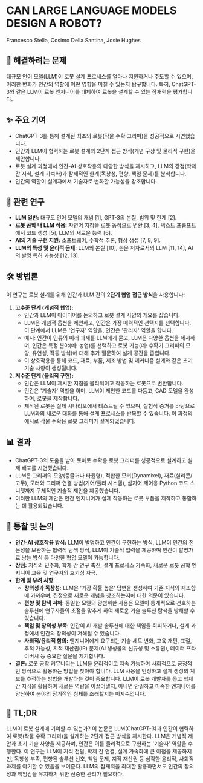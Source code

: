 # CAN LARGE LANGUAGE MODELS DESIGN A ROBOT?
Francesco Stella, Cosimo Della Santina, Josie Hughes

## 🧩 해결하려는 문제
대규모 언어 모델(LLM)이 로봇 설계 프로세스를 얼마나 지원하거나 주도할 수 있으며, 이러한 변화가 인간의 역할에 어떤 영향을 미칠 수 있는지 탐구합니다. 특히, ChatGPT-3와 같은 LLM이 로봇 엔지니어를 대체하여 로봇을 설계할 수 있는 잠재력을 평가합니다.

## ✨ 주요 기여
*   ChatGPT-3를 통해 설계된 최초의 로봇(작물 수확 그리퍼)을 성공적으로 시연했습니다.
*   인간과 LLM이 협력하는 로봇 설계의 2단계 접근 방식(개념 구상 및 물리적 구현)을 제안합니다.
*   로봇 설계 과정에서 인간-AI 상호작용의 다양한 방식을 제시하고, LLM의 강점(학제 간 지식, 설계 가속화)과 잠재적인 한계(독창성, 편향, 책임 문제)를 분석합니다.
*   인간의 역할이 설계자에서 기술자로 변화할 가능성을 강조합니다.

## 📎 관련 연구
*   **LLM 일반:** 대규모 언어 모델의 개념 [1], GPT-3의 본질, 범위 및 한계 [2].
*   **로봇 공학 내 LLM 적용:** 자연어 지침을 로봇 동작으로 변환 [3, 4], 텍스트 프롬프트에서 코드 생성 [5], LLM의 새로운 능력 [6].
*   **AI의 기술 구현 지원:** 소프트웨어, 수학적 추론, 형상 생성 [7, 8, 9].
*   **LLM의 특성 및 윤리적 문제:** LLM의 본질 [10], 논문 저자로서의 LLM [11, 14], AI의 발명 특허 가능성 [12, 13].

## 🛠️ 방법론
이 연구는 로봇 설계를 위해 인간과 LLM 간의 **2단계 협업 접근 방식**을 사용합니다:
1.  **고수준 단계 (개념적 협업):**
    *   인간과 LLM이 아이디어를 논의하고 로봇 설계 사양의 개요를 잡습니다.
    *   LLM은 개념적 옵션을 제안하고, 인간은 가장 매력적인 선택지를 선택합니다. 이 단계에서 LLM은 '연구자' 역할을, 인간은 '관리자' 역할을 합니다.
    *   예시: 인간이 인류의 미래 과제를 LLM에게 묻고, LLM은 다양한 옵션을 제시하며, 인간은 특정 분야(예: 농업)를 선택하고 로봇 기능(예: 수확기 그리퍼의 모양, 유연성, 작동 방식)에 대해 추가 질문하여 설계 공간을 좁힙니다.
    *   이 상호작용을 통해 코드, 재료, 부품, 제조 방법 및 메커니즘 설계와 같은 초기 기술 사양이 생성됩니다.
2.  **저수준 단계 (물리적 구현):**
    *   인간은 LLM이 제시한 지침을 물리적이고 작동하는 로봇으로 변환합니다.
    *   인간은 '기술자' 역할을 하며, LLM이 제안한 코드를 다듬고, CAD 모델을 완성하며, 로봇을 제작합니다.
    *   제작된 로봇은 실제 시나리오에서 테스트될 수 있으며, 실험적 증거를 바탕으로 LLM과의 새로운 대화를 통해 설계 프로세스를 반복할 수 있습니다.
이 과정의 예시로 작물 수확용 로봇 그리퍼가 설계되었습니다.

## 📊 결과
*   ChatGPT-3의 도움을 받아 토마토 수확용 로봇 그리퍼를 성공적으로 설계하고 실제 배포를 시연했습니다.
*   LLM은 그리퍼의 모양(둥글거나 타원형), 적합한 모터(Dynamixel), 재료(실리콘/고무), 모터와 그리퍼 연결 방법(기어/풀리 시스템), 심지어 제어용 Python 코드 스니펫까지 구체적인 기술적 제안을 제공했습니다.
*   이러한 LLM의 제안은 인간 엔지니어가 실제 작동하는 로봇 부품을 제작하고 통합하는 데 활용되었습니다.

## 🧠 통찰 및 논의
*   **인간-AI 상호작용 방식:** LLM이 발명하고 인간이 구현하는 방식, LLM이 인간의 전문성을 보완하는 협력적 탐색 방식, LLM이 기술적 입력을 제공하며 인간이 발명가로 남는 방식 등 다양한 협업 모델이 가능합니다.
*   **장점:** 지식의 민주화, 학제 간 연구 촉진, 설계 프로세스 가속화, 새로운 로봇 공학 엔지니어 교육 및 연구자의 호기심 자극.
*   **한계 및 우려 사항:**
    *   **창의성과 독창성:** LLM은 '가장 확률 높은' 답변을 생성하여 기존 지식의 재조합에 가까우며, 진정으로 새로운 개념을 창조하는지에 대한 의문이 있습니다.
    *   **편향 및 탐색 저해:** 동일한 모델의 광범위한 사용은 모델이 통계적으로 선호하는 솔루션에 연구자들의 초점을 맞추게 하여 새로운 기술 솔루션 탐색을 방해할 수 있습니다.
    *   **책임 및 창의성 부족:** 인간이 AI 개발 솔루션에 대한 책임을 회피하거나, 설계 과정에서 인간의 창의성이 저해될 수 있습니다.
    *   **사회적/윤리적 함의:** 엔지니어에게 요구되는 기술 세트 변화, 교육 개편, 표절, 추적 가능성, 지적 재산권(IP) 문제(AI 생성물의 신규성 및 소유권), 데이터 프라이버시 등 중요한 질문을 제기합니다.
*   **결론:** 로봇 공학 커뮤니티는 LLM을 윤리적이고 지속 가능하며 사회적으로 긍정적인 방식으로 활용하는 방법을 찾아야 합니다. LLM 사용을 인정하고 설계 생성의 계보를 추적하는 방법을 개발하는 것이 중요합니다. LLM이 로봇 개발자를 돕고 학제 간 지식을 활용하여 새로운 역량을 이끌어낼지, 아니면 안일하고 미숙한 엔지니어를 양산하여 분야의 장기적인 침체를 초래할지는 미지수입니다.

## 📌 TL;DR
LLM이 로봇 설계에 기여할 수 있는가? 이 논문은 LLM(ChatGPT-3)과 인간이 협력하여 로봇(작물 수확 그리퍼)을 설계하는 2단계 접근 방식을 제시한다. LLM은 개념적 제안과 초기 기술 사양을 제공하며, 인간은 이를 물리적으로 구현하는 '기술자' 역할을 수행한다. 이 연구는 LLM이 지식 전달, 학제 간 연결, 설계 가속화에 큰 이점을 제공하지만, 독창성 부족, 편향된 솔루션 선호, 책임 문제, 지적 재산권 등 심각한 윤리적, 사회적 과제를 야기할 수 있음을 보여준다. LLM의 잠재력을 최대한 활용하면서도 인간의 창의성과 책임감을 유지하기 위한 신중한 관리가 필요하다.